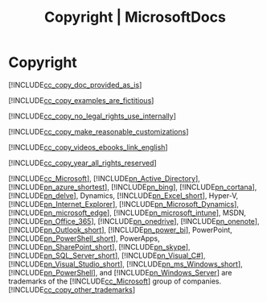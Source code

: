 ﻿---
title: "Copyright | MicrosoftDocs"
ms.custom: ""
ms.date: "2017-03-31"
ms.reviewer: ""
ms.service: "gamification"
ms.suite: ""
ms.tgt_pltfrm: ""
ms.topic: "article"
applies_to: 
  - "Dynamics 365 (online)"
ms.assetid: 84feafc7-ef6f-4f8c-a7ee-75e44a3919c5
caps.latest.revision: 5
ms.author: "renwe"
manager: "sakudes"
---
# Copyright
[!INCLUDE[cc_copy_doc_provided_as_is](../gamification/includes/cc-copy-doc-provided-as-is-md.md)]  
  
 [!INCLUDE[cc_copy_examples_are_fictitious](../gamification/includes/cc-copy-examples-are-fictitious-md.md)]  
  
 [!INCLUDE[cc_copy_no_legal_rights_use_internally](../gamification/includes/cc-copy-no-legal-rights-use-internally-md.md)]  
  
 [!INCLUDE[cc_copy_make_reasonable_customizations](../gamification/includes/cc-copy-make-reasonable-customizations-md.md)]  
  
 [!INCLUDE[cc_copy_videos_ebooks_link_english](../gamification/includes/cc-copy-videos-ebooks-link-english-md.md)]  
  
 [!INCLUDE[cc_copy_year_all_rights_reserved](../gamification/includes/cc-copy-year-all-rights-reserved-md.md)]  
  
 [!INCLUDE[cc_Microsoft](../gamification/includes/cc-microsoft-md.md)], [!INCLUDE[pn_Active_Directory](../gamification/includes/pn-active-directory-md.md)], [!INCLUDE[pn_azure_shortest](../gamification/includes/pn-azure-shortest-md.md)], [!INCLUDE[pn_bing](../gamification/includes/pn-bing-md.md)], [!INCLUDE[pn_cortana](../gamification/includes/pn-cortana-md.md)], [!INCLUDE[pn_delve](../gamification/includes/pn-delve-md.md)], Dynamics, [!INCLUDE[pn_Excel_short](../gamification/includes/pn-excel-short-md.md)], Hyper-V, [!INCLUDE[pn_Internet_Explorer](../gamification/includes/pn-internet-explorer-md.md)], [!INCLUDE[pn_Microsoft_Dynamics](../gamification/includes/pn-microsoft-dynamics-md.md)], [!INCLUDE[pn_microsoft_edge](../gamification/includes/pn-microsoft-edge-md.md)], [!INCLUDE[pn_microsoft_intune](../gamification/includes/pn-microsoft-intune-md.md)], MSDN, [!INCLUDE[pn_Office_365](../gamification/includes/pn-office-365-md.md)], [!INCLUDE[pn_onedrive](../gamification/includes/pn-onedrive-md.md)], [!INCLUDE[pn_onenote](../gamification/includes/pn-onenote-md.md)], [!INCLUDE[pn_Outlook_short](../gamification/includes/pn-outlook-short-md.md)], [!INCLUDE[pn_power_bi](../gamification/includes/pn-power-bi-md.md)], PowerPoint, [!INCLUDE[pn_PowerShell_short](../gamification/includes/pn-powershell-short-md.md)], PowerApps, [!INCLUDE[pn_SharePoint_short](../gamification/includes/pn-sharepoint-short-md.md)], [!INCLUDE[pn_skype](../gamification/includes/pn-skype-md.md)], [!INCLUDE[pn_SQL_Server_short](../gamification/includes/pn-sql-server-short-md.md)], [!INCLUDE[pn_Visual_C#](../gamification/includes/pn-visual-csharp-md.md)], [!INCLUDE[pn_Visual_Studio_short](../gamification/includes/pn-visual-studio-short-md.md)], [!INCLUDE[pn_ms_Windows_short](../gamification/includes/pn-ms-windows-short-md.md)], [!INCLUDE[pn_PowerShell](../gamification/includes/pn-powershell-md.md)], and [!INCLUDE[pn_Windows_Server](../gamification/includes/pn-windows-server-md.md)] are trademarks of the [!INCLUDE[cc_Microsoft](../gamification/includes/cc-microsoft-md.md)] group of companies. [!INCLUDE[cc_copy_other_trademarks](../gamification/includes/cc-copy-other-trademarks-md.md)]
